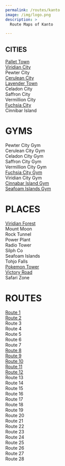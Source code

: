 ```yaml
---
permalink: /routes/kanto
image: /img/logo.png
description: >
  Route Maps of Kanto

---
```


## CITIES

[Pallet Town](/img/mapping/pallettown.jpg) <br/>
[Viridian City](/img/mapping/viridiancity.jpg)<br/>
Pewter City<br/>
[Cerulean City](/img/mapping/cerulean.jpg)<br/>
[Lavender Town](/img/mapping/lavendertown.jpg)<br/>
Celadon City<br/>
Saffron City<br/>
Vermillion City<br/>
[Fuchsia City](/img/mapping/fuchsiacity.jpg)<br/>
Cinnibar Island<br/>


# GYMS

Pewter City Gym <br/>
Cerulean City Gym <br/>
Celadon City Gym <br/>
Saffron City Gym <br/>
Vermillion City Gym <br/>
[Fuchsia City Gym](/img/mapping/fuchsiacitygym.jpg) <br/>
Viridian City Gym <br/>
[Cinnabar Island Gym](/img/mapping/cinnabargym.png)  <br/>
[Seafoam Islands Gym](/img/mapping/seafoamgym.png)  <br/>


# PLACES

[Viridian Forest](/img/mapping/viridianforest.jpg)<br/>
Mount Moon<br/>
Rock Tunnel<br/>
Power Plant<br/>
Radio Tower<br/>
Silph Co<br/>
Seafoam Islands<br/>
Tohjo Falls<br/>
[Pokemon Tower](/img/mapping/pokemontower.jpg)<br/>
[Victory Road](/img/mapping/victoryroad.jpg)<br/>
Safari Zone


# ROUTES

[Route 1](/img/mapping/route1.jpg)<br/>
[Route 2](/img/mapping/route2.jpg)<br/>
Route 3<br/>
Route 4<br/>
Route 5<br/>
Route 6<br/>
Route 7<br/>
[Route 8](/img/mapping/route8.jpg)<br/>
[Route 9](/img/mapping/route9.png)<br/>
[Route 10](/img/mapping/route10.jpg)<br/>
[Route 11](/img/mapping/route11.jpg)<br/>
[Route 12](/img/mapping/route12.jpg)<br/>
Route 13<br/> 
Route 14<br/>
Route 15<br/>
Route 16<br/>
Route 17<br/>
Route 18<br/>
Route 19<br/>
Route 20<br/>
Route 21<br/>
Route 22<br/>
Route 23<br/>
Route 24<br/>
Route 25<br/>
Route 26<br/>
Route 27<br/>
Route 28<br/>
